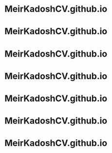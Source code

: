 # MeirKadoshCV.github.io
# MeirKadoshCV.github.io
# MeirKadoshCV.github.io
# MeirKadoshCV.github.io
# MeirKadoshCV.github.io
# MeirKadoshCV.github.io
# MeirKadoshCV.github.io

